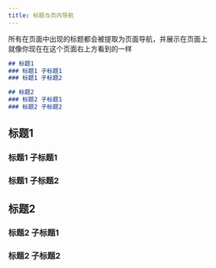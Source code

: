 ```yaml
---
title: 标题与页内导航
---
```


所有在页面中出现的标题都会被提取为页面导航，并展示在页面上  
就像你现在在这个页面右上方看到的一样

```md
## 标题1
### 标题1 子标题1
### 标题1 子标题2

## 标题2
### 标题2 子标题1
### 标题2 子标题2
```

## 标题1
### 标题1 子标题1
### 标题1 子标题2

## 标题2
### 标题2 子标题1
### 标题2 子标题2
